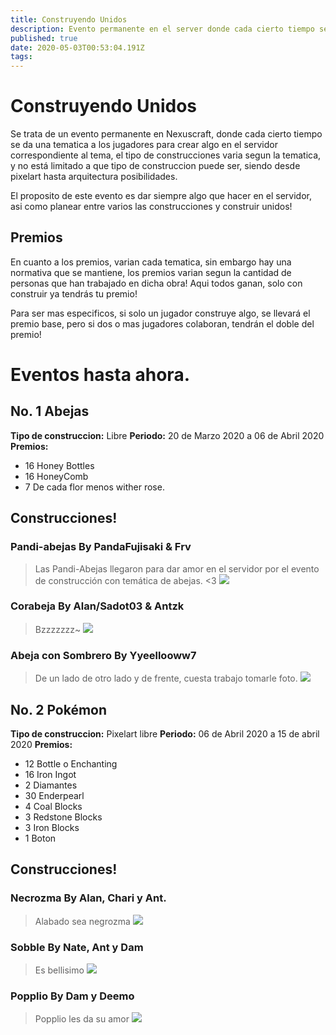 ```yaml
---
title: Construyendo Unidos
description: Evento permanente en el server donde cada cierto tiempo se da una tematica a construir entre todos, y se otorgan premios acorde a lo creado!
published: true
date: 2020-05-03T00:53:04.191Z
tags: 
---
```


# Construyendo Unidos

Se trata de un evento permanente en Nexuscraft, donde cada cierto tiempo se da una tematica a los jugadores para crear algo en el servidor correspondiente al tema, el tipo de construcciones varia segun la tematica, y no está limitado a que tipo de construccion puede ser, siendo desde pixelart hasta arquitectura posibilidades.

El proposito de este evento es dar siempre algo que hacer en el servidor, asi como planear entre varios las construcciones y construir unidos! 

## Premios
En cuanto a los premios, varian cada tematica, sin embargo hay una normativa que se mantiene, los premios varian segun la cantidad de personas que han trabajado en dicha obra!
Aqui todos ganan, solo con construir ya tendrás tu premio!

Para ser mas especificos, si solo un jugador construye algo, se llevará el premio base, pero si dos o mas jugadores colaboran, tendrán el doble del premio!

# Eventos hasta ahora.

## No. 1 Abejas
**Tipo de construccion:** Libre
**Periodo:** 20 de Marzo 2020 a 06 de Abril 2020
**Premios:** 
- 16 Honey Bottles
- 16 HoneyComb
- 7 De cada flor menos wither rose.

## Construcciones!
### Pandi-abejas By PandaFujisaki & Frv
> Las Pandi-Abejas llegaron para dar amor en el servidor por el evento de construcción con temática de abejas. <3
![](https://media.discordapp.net/attachments/556529167529803776/695486390871392357/2020-04-03_00.45.34.png?width=911&height=475)
### Corabeja By Alan/Sadot03 & Antzk
> Bzzzzzzz~ 
![](https://cdn.discordapp.com/attachments/556529167529803776/696192943689826324/2020-04-04_20.58.31.png)

### Abeja con Sombrero By Yyeellooww7
> De un lado de otro lado y de frente, cuesta trabajo tomarle foto.
![](https://cdn.discordapp.com/attachments/556529167529803776/696385923230990416/unknown.png)

## No. 2 Pokémon
**Tipo de construccion:** Pixelart libre
**Periodo:** 06 de Abril 2020 a 15 de abril 2020
**Premios:** 
- 12 Bottle o Enchanting
- 16 Iron Ingot
- 2 Diamantes
- 30 Enderpearl
- 4 Coal Blocks
- 3 Redstone Blocks
- 3 Iron Blocks
- 1 Boton

## Construcciones!
### Necrozma By Alan, Chari y Ant.
> Alabado sea negrozma
![](https://cdn.discordapp.com/attachments/465266020060364803/706302643793952798/unknown.png)

### Sobble By Nate, Ant y Dam
> Es bellisimo
![](https://cdn.discordapp.com/attachments/556529167529803776/704794001013735514/unknown.png)

### Popplio By Dam y Deemo
> Popplio les da su amor
![](https://cdn.discordapp.com/attachments/465266020060364803/706302879585009755/unknown.png)